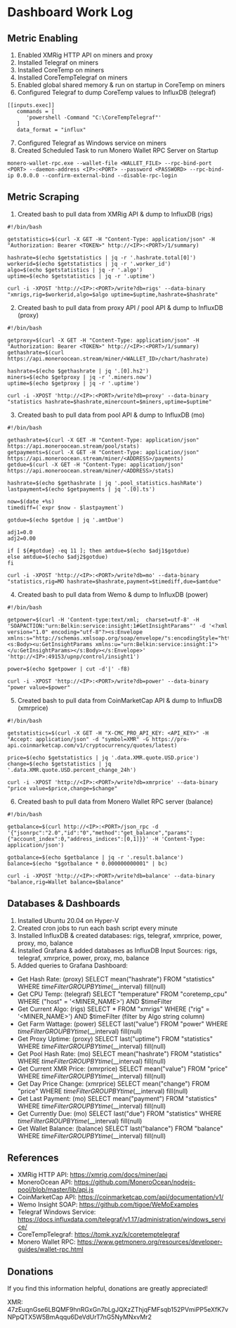 # Dashboard Work Log

## Metric Enabling

1. Enabled XMRig HTTP API on miners and proxy
2. Installed Telegraf on miners
3. Installed CoreTemp on miners
4. Installed CoreTempTelegraf on miners
5. Enabled global shared memory & run on startup in CoreTemp on miners
7. Configured Telegraf to dump CoreTemp values to InfluxDB (telegraf)

```
[[inputs.exec]]
   commands = [
      'powershell -Command "C:\CoreTempTelegraf"'
   ]
   data_format = "influx"
```

7. Configured Telegraf as Windows service on miners
8. Created Scheduled Task to run Monero Wallet RPC Server on Startup

```
monero-wallet-rpc.exe --wallet-file <WALLET_FILE> --rpc-bind-port <PORT> --daemon-address <IP>:<PORT> --password <PASSWORD> --rpc-bind-ip 0.0.0.0 --confirm-external-bind --disable-rpc-login
```
## Metric Scraping

1. Created bash to pull data from XMRig API & dump to InfluxDB (rigs)

```shell
#!/bin/bash

getstatistics=$(curl -X GET -H "Content-Type: application/json" -H "Authorization: Bearer <TOKEN>" http://<IP>:<PORT>/1/summary)

hashrate=$(echo $getstatistics | jq -r '.hashrate.total[0]')
workerid=$(echo $getstatistics | jq -r '.worker_id')
algo=$(echo $getstatistics | jq -r '.algo')
uptime=$(echo $getstatistics | jq -r '.uptime')

curl -i -XPOST 'http://<IP>:<PORT>/write?db=rigs' --data-binary "xmrigs,rig=$workerid,algo=$algo uptime=$uptime,hashrate=$hashrate"
```

2. Created bash to pull data from proxy API / pool API & dump to InfluxDB (proxy)

```shell
#!/bin/bash

getproxy=$(curl -X GET -H "Content-Type: application/json" -H "Authorization: Bearer <TOKEN>" http://<IP>:<PORT>/1/summary)
gethashrate=$(curl https://api.moneroocean.stream/miner/<WALLET_ID>/chart/hashrate)

hashrate=$(echo $gethashrate | jq '.[0].hs2')
miners=$(echo $getproxy | jq -r '.miners.now')
uptime=$(echo $getproxy | jq -r '.uptime')

curl -i -XPOST 'http://<IP>:<PORT>/write?db=proxy' --data-binary "statistics hashrate=$hashrate,minercount=$miners,uptime=$uptime"
```

3. Created bash to pull data from pool API & dump to InfluxDB (mo)

```shell
#!/bin/bash

gethashrate=$(curl -X GET -H "Content-Type: application/json" https://api.moneroocean.stream/pool/stats)
getpayments=$(curl -X GET -H "Content-Type: application/json" https://api.moneroocean.stream/miner/<ADDRESS>/payments)
getdue=$(curl -X GET -H "Content-Type: application/json" https://api.moneroocean.stream/miner/<ADDRESS>/stats)

hashrate=$(echo $gethashrate | jq '.pool_statistics.hashRate')
lastpayment=$(echo $getpayments | jq '.[0].ts')

now=$(date +%s)
timediff=(`expr $now - $lastpayment`)

gotdue=$(echo $getdue | jq '.amtDue')

adj1=0.0
adj2=0.00

if [ ${#gotdue} -eq 11 ]; then amtdue=$(echo $adj1$gotdue)
else amtdue=$(echo $adj2$gotdue)
fi

curl -i -XPOST 'http://<IP>:<PORT>/write?db=mo' --data-binary "statistics,rig=MO hashrate=$hashrate,payment=$timediff,due=$amtdue"
```

4. Created bash to pull data from Wemo & dump to InfluxDB (power)

```shell
#!/bin/bash

getpower=$(curl -H 'Content-type:text/xml;  charset=utf-8' -H 'SOAPACTION:"urn:Belkin:service:insight:1#GetInsightParams"' -d '<?xml version="1.0" encoding="utf-8"?><s:Envelope xmlns:s="http://schemas.xmlsoap.org/soap/envelope/"s:encodingStyle="http://schemas.xmlsoap.org/soap/encoding/"><s:Body><u:GetInsightParams xmlns:u="urn:Belkin:service:insight:1"></u:GetInsightParams></s:Body></s:Envelope>' 'http://<IP>:49153/upnp/control/insight1')

power=$(echo $getpower | cut -d'|' -f8)

curl -i -XPOST 'http://<IP>:<PORT>/write?db=power' --data-binary "power value=$power"
```

5. Created bash to pull data from CoinMarketCap API & dump to InfluxDB (xmrprice)

```shell
#!/bin/bash

getstatistics=$(curl -X GET -H "X-CMC_PRO_API_KEY: <API_KEY>" -H "Accept: application/json" -d "symbol=XMR" -G https://pro-api.coinmarketcap.com/v1/cryptocurrency/quotes/latest)

price=$(echo $getstatistics | jq '.data.XMR.quote.USD.price')
change=$(echo $getstatistics | jq '.data.XMR.quote.USD.percent_change_24h')

curl -i -XPOST 'http://<IP>:<PORT>/write?db=xmrprice' --data-binary "price value=$price,change=$change"
```

6. Created bash to pull data from Monero Wallet RPC server (balance)

```shell
#!/bin/bash

getbalance=$(curl http://<IP>:<PORT>/json_rpc -d '{"jsonrpc":"2.0","id":"0","method":"get_balance","params":{"account_index":0,"address_indices":[0,1]}}' -H 'Content-Type: application/json')

gotbalance=$(echo $getbalance | jq -r '.result.balance')
balance=$(echo "$gotbalance * 0.000000000001" | bc)

curl -i -XPOST 'http://<IP>:<PORT>/write?db=balance' --data-binary "balance,rig=Wallet balance=$balance"
```

## Databases & Dashboards

1. Installed Ubuntu 20.04 on Hyper-V
2. Created cron jobs to run each bash script every minute
3. Installed InfluxDB & created databases: rigs, telegraf, xmrprice, power, proxy, mo, balance
4. Installed Grafana & added databases as InfluxDB Input Sources: rigs, telegraf, xmrprice, power, proxy, mo, balance
5. Added queries to Grafana Dashboard:

- Get Hash Rate: (proxy) SELECT mean("hashrate") FROM "statistics" WHERE $timeFilter GROUP BY time($__interval) fill(null)
- Get CPU Temp: (telegraf) SELECT "temperature" FROM "coretemp_cpu" WHERE ("host" = '<MINER_NAME>') AND $timeFilter
- Get Current Algo: (rigs) SELECT * FROM "xmrigs" WHERE ("rig" = '<MINER_NAME>') AND $timeFilter (filter by Algo string column)
- Get Farm Wattage: (power) SELECT last("value") FROM "power" WHERE $timeFilter GROUP BY time($__interval) fill(null)
- Get Proxy Uptime: (proxy) SELECT last("uptime") FROM "statistics" WHERE $timeFilter GROUP BY time($__interval) fill(null)
- Get Pool Hash Rate: (mo) SELECT mean("hashrate") FROM "statistics" WHERE $timeFilter GROUP BY time($__interval) fill(null)
- Get Current XMR Price: (xmrprice) SELECT mean("value") FROM "price" WHERE $timeFilter GROUP BY time($__interval) fill(null)
- Get Day Price Change: (xmrprice) SELECT mean("change") FROM "price" WHERE $timeFilter GROUP BY time($__interval) fill(null)
- Get Last Payment: (mo) SELECT mean("payment") FROM "statistics" WHERE $timeFilter GROUP BY time($__interval) fill(null)
- Get Currently Due: (mo) SELECT last("due") FROM "statistics" WHERE $timeFilter GROUP BY time($__interval) fill(null)
- Get Wallet Balance: (balance) SELECT last("balance") FROM "balance" WHERE $timeFilter GROUP BY time($__interval) fill(null)

## References

- XMRig HTTP API: https://xmrig.com/docs/miner/api
- MoneroOcean API: https://github.com/MoneroOcean/nodejs-pool/blob/master/lib/api.js
- CoinMarketCap API: https://coinmarketcap.com/api/documentation/v1/
- Wemo Insight SOAP: https://github.com/tigoe/WeMoExamples
- Telegraf Windows Service: https://docs.influxdata.com/telegraf/v1.17/administration/windows_service/
- CoreTempTelegraf: https://tomk.xyz/k/coretemptelegraf
- Monero Wallet RPC: https://www.getmonero.org/resources/developer-guides/wallet-rpc.html

## Donations

If you find this information helpful, donations are greatly appreciated!

XMR: 47zEuqnGse6LBQMF9hnRGxGn7bLgJQXzZThjqFMFsqb152PVmiPP5eXfK7vNPpQTX5W5BmAqqu6DeVdUrT7nG5NyMNxvMr2
